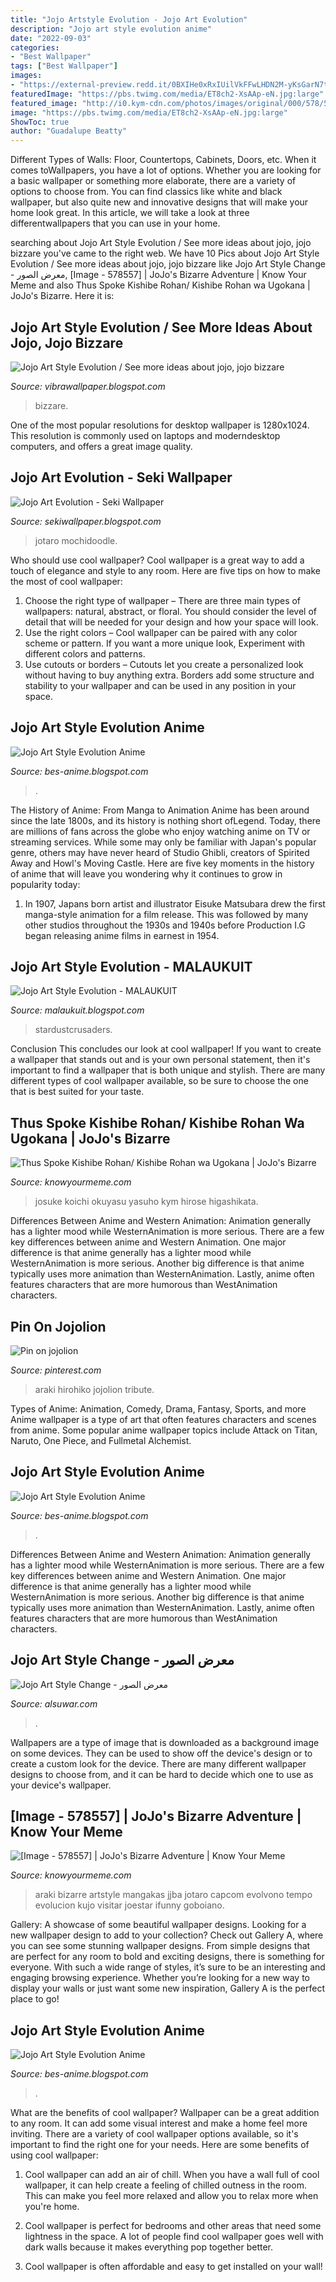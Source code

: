 ```yaml
---
title: "Jojo Artstyle Evolution - Jojo Art Evolution"
description: "Jojo art style evolution anime"
date: "2022-09-03"
categories:
- "Best Wallpaper"
tags: ["Best Wallpaper"]
images:
- "https://external-preview.redd.it/0BXIHe0xRxIUilVkFFwLHDN2M-yKsGarN7tqhylXwLQ.jpg?auto=webp&amp;s=b37acd63a1982d14fe992bdba0eb8ca91a5532a3"
featuredImage: "https://pbs.twimg.com/media/ET8ch2-XsAAp-eN.jpg:large"
featured_image: "http://i0.kym-cdn.com/photos/images/original/000/578/557/031.jpg"
image: "https://pbs.twimg.com/media/ET8ch2-XsAAp-eN.jpg:large"
ShowToc: true
author: "Guadalupe Beatty"
---
```



Different Types of Walls: Floor, Countertops, Cabinets, Doors, etc.
When it comes toWallpapers, you have a lot of options. Whether you are looking for a basic wallpaper or something more elaborate, there are a variety of options to choose from. You can find classics like white and black wallpaper, but also quite new and innovative designs that will make your home look great. In this article, we will take a look at three differentwallpapers that you can use in your home.

	

		
searching about Jojo Art Style Evolution / See more ideas about jojo, jojo bizzare you've came to the right web. We have 10 Pics about Jojo Art Style Evolution / See more ideas about jojo, jojo bizzare like Jojo Art Style Change - معرض الصور, [Image - 578557] | JoJo&#039;s Bizarre Adventure | Know Your Meme and also Thus Spoke Kishibe Rohan/ Kishibe Rohan wa Ugokana | JoJo&#039;s Bizarre. Here it is:
		
    
## Jojo Art Style Evolution / See More Ideas About Jojo, Jojo Bizzare

<img loading=lazy src="https://64.media.tumblr.com/57a0fce41ebfdab572d023ca02ba020d/tumblr_nbjvlqYwwR1s1g1gio7_500.png" onerror="this.onerror=null;this.src='https://tse4.mm.bing.net/th?id=OIP.YgpyEN2gv_ssqQj8lN9JhwHaDo&amp;pid=15.1';" alt="Jojo Art Style Evolution / See more ideas about jojo, jojo bizzare">

_Source: vibrawallpaper.blogspot.com_

>bizzare. 

	

One of the most popular resolutions for desktop wallpaper is 1280x1024. This resolution is commonly used on laptops and moderndesktop computers, and offers a great image quality.

    
## Jojo Art Evolution - Seki Wallpaper

<img loading=lazy src="https://cdn.inprnt.com/thumbs/95/1d/951d0de83598bf2c2cbd2f775a97cc24.jpg?response-cache-control=max-age=2628000" onerror="this.onerror=null;this.src='https://tse1.mm.bing.net/th?id=OIP.xHPtHEE6FUo1IkGDtqV-6gHaEj&amp;pid=15.1';" alt="Jojo Art Evolution - Seki Wallpaper">

_Source: sekiwallpaper.blogspot.com_

>jotaro mochidoodle. 

	

Who should use cool wallpaper?
Cool wallpaper is a great way to add a touch of elegance and style to any room. Here are five tips on how to make the most of cool wallpaper: 
1) Choose the right type of wallpaper – There are three main types of wallpapers: natural, abstract, or floral. You should consider the level of detail that will be needed for your design and how your space will look. 
2) Use the right colors – Cool wallpaper can be paired with any color scheme or pattern. If you want a more unique look, Experiment with different colors and patterns. 
3) Use cutouts or borders – Cutouts let you create a personalized look without having to buy anything extra. Borders add some structure and stability to your wallpaper and can be used in any position in your space.

    
## Jojo Art Style Evolution Anime

<img loading=lazy src="https://lh6.googleusercontent.com/proxy/Re9Dq0YOQi96FhXTeKIOSB7yRzS3ZOBI62ZNRqWnM5QfVIqC11pK3Uir2l8qfa-s6Y7LsQ3o5MXJUplwxSbpyAt9tY0vnP3ChtVj8TXvwCit9pU6=w1200-h630-p-k-no-nu" onerror="this.onerror=null;this.src='https://tse1.mm.bing.net/th?id=OIP.DtVhWf3jAIIzZ3_AtdJFHAHaFd&amp;pid=15.1';" alt="Jojo Art Style Evolution Anime">

_Source: bes-anime.blogspot.com_

>. 

	

The History of Anime: From Manga to Animation
Anime has been around since the late 1800s, and its history is nothing short ofLegend. Today, there are millions of fans across the globe who enjoy watching anime on TV or streaming services. While some may only be familiar with Japan's popular genre, others may have never heard of Studio Ghibli, creators of Spirited Away and Howl's Moving Castle. Here are five key moments in the history of anime that will leave you wondering why it continues to grow in popularity today:
1) In 1907, Japans born artist and illustrator Eisuke Matsubara drew the first manga-style animation for a film release. This was followed by many other studios throughout the 1930s and 1940s before Production I.G began releasing anime films in earnest in 1954.

    
## Jojo Art Style Evolution - MALAUKUIT

<img loading=lazy src="https://pbs.twimg.com/media/ET8ch2-XsAAp-eN.jpg:large" onerror="this.onerror=null;this.src='https://tse4.mm.bing.net/th?id=OIP.OB-lRFkdTHErfoTXJYagKwHaHa&amp;pid=15.1';" alt="Jojo Art Style Evolution - MALAUKUIT">

_Source: malaukuit.blogspot.com_

>stardustcrusaders. 

	

Conclusion
This concludes our look at cool wallpaper! If you want to create a wallpaper that stands out and is your own personal statement, then it's important to find a wallpaper that is both unique and stylish. There are many different types of cool wallpaper available, so be sure to choose the one that is best suited for your taste.

    
## Thus Spoke Kishibe Rohan/ Kishibe Rohan Wa Ugokana | JoJo&#039;s Bizarre

<img loading=lazy src="http://i2.kym-cdn.com/photos/images/masonry/001/269/789/0f9.jpg" onerror="this.onerror=null;this.src='https://tse3.mm.bing.net/th?id=OIP.mgLkH8hDtuOqpCRTqxBRwAAAAA&amp;pid=15.1';" alt="Thus Spoke Kishibe Rohan/ Kishibe Rohan wa Ugokana | JoJo&#039;s Bizarre">

_Source: knowyourmeme.com_

>josuke koichi okuyasu yasuho kym hirose higashikata. 

	

Differences Between Anime and Western Animation: Animation generally has a lighter mood while WesternAnimation is more serious.
There are a few key differences between anime and Western Animation. One major difference is that anime generally has a lighter mood while WesternAnimation is more serious. Another big difference is that anime typically uses more animation than WesternAnimation. Lastly, anime often features characters that are more humorous than WestAnimation characters.

    
## Pin On Jojolion

<img loading=lazy src="https://i.pinimg.com/originals/df/96/a1/df96a1b768af87700b84549a55c8aa92.jpg" onerror="this.onerror=null;this.src='https://tse1.mm.bing.net/th?id=OIP.X9gAnzCRA7BCG-19he_MPQHaLL&amp;pid=15.1';" alt="Pin on jojolion">

_Source: pinterest.com_

>araki hirohiko jojolion tribute. 

	

Types of Anime: Animation, Comedy, Drama, Fantasy, Sports, and more
Anime wallpaper is a type of art that often features characters and scenes from anime. Some popular anime wallpaper topics include Attack on Titan, Naruto, One Piece, and Fullmetal Alchemist.

    
## Jojo Art Style Evolution Anime

<img loading=lazy src="https://i.ytimg.com/vi/KX8jnzqXiRw/hqdefault.jpg" onerror="this.onerror=null;this.src='https://tse4.mm.bing.net/th?id=OIP.VRHKiRBIC_XzgZcqHT2SuQHaFj&amp;pid=15.1';" alt="Jojo Art Style Evolution Anime">

_Source: bes-anime.blogspot.com_

>. 

	

Differences Between Anime and Western Animation: Animation generally has a lighter mood while WesternAnimation is more serious.
There are a few key differences between anime and Western Animation. One major difference is that anime generally has a lighter mood while WesternAnimation is more serious. Another big difference is that anime typically uses more animation than WesternAnimation. Lastly, anime often features characters that are more humorous than WestAnimation characters.

    
## Jojo Art Style Change - معرض الصور

<img loading=lazy src="https://external-preview.redd.it/0BXIHe0xRxIUilVkFFwLHDN2M-yKsGarN7tqhylXwLQ.jpg?auto=webp&amp;s=b37acd63a1982d14fe992bdba0eb8ca91a5532a3" onerror="this.onerror=null;this.src='https://tse2.mm.bing.net/th?id=OIP.amheyXZn5iLTbhPtCw5FiwHaDA&amp;pid=15.1';" alt="Jojo Art Style Change - معرض الصور">

_Source: alsuwar.com_

>. 

	

Wallpapers are a type of image that is downloaded as a background image on some devices. They can be used to show off the device's design or to create a custom look for the device. There are many different wallpaper designs to choose from, and it can be hard to decide which one to use as your device's wallpaper.

    
## [Image - 578557] | JoJo&#039;s Bizarre Adventure | Know Your Meme

<img loading=lazy src="http://i0.kym-cdn.com/photos/images/original/000/578/557/031.jpg" onerror="this.onerror=null;this.src='https://tse4.mm.bing.net/th?id=OIP.7BC-NcqrDkc4W6E70hb28AHaP-&amp;pid=15.1';" alt="[Image - 578557] | JoJo&#039;s Bizarre Adventure | Know Your Meme">

_Source: knowyourmeme.com_

>araki bizarre artstyle mangakas jjba jotaro capcom evolvono tempo evolucion kujo visitar joestar ifunny goboiano. 

	

Gallery: A showcase of some beautiful wallpaper designs.
Looking for a new wallpaper design to add to your collection? Check out Gallery A, where you can see some stunning wallpaper designs. From simple designs that are perfect for any room to bold and exciting designs, there is something for everyone. With such a wide range of styles, it’s sure to be an interesting and engaging browsing experience. Whether you’re looking for a new way to display your walls or just want some new inspiration, Gallery A is the perfect place to go!





	
	
    
## Jojo Art Style Evolution Anime

<img loading=lazy src="https://media.comicbook.com/2019/08/jojo-anime-1184737-1280x0.jpeg" onerror="this.onerror=null;this.src='https://tse1.mm.bing.net/th?id=OIP.D0j76ybK0ICKVMcG4aFWDgHaD3&amp;pid=15.1';" alt="Jojo Art Style Evolution Anime">

_Source: bes-anime.blogspot.com_

>. 

	

What are the benefits of cool wallpaper?
Wallpaper can be a great addition to any room. It can add some visual interest and make a home feel more inviting. There are a variety of cool wallpaper options available, so it's important to find the right one for your needs. Here are some benefits of using cool wallpaper: 
1. Cool wallpaper can add an air of chill. When you have a wall full of cool wallpaper, it can help create a feeling of chilled outness in the room. This can make you feel more relaxed and allow you to relax more when you're home. 

2. Cool wallpaper is perfect for bedrooms and other areas that need some lightness in the space. A lot of people find cool wallpaper goes well with dark walls because it makes everything pop together better. 

3. Cool wallpaper is often affordable and easy to get installed on your wall!

